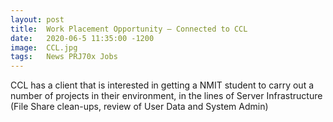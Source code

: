 ```yaml
---
layout: post
title:  Work Placement Opportunity – Connected to CCL
date:   2020-06-5 11:35:00 -1200
image:  CCL.jpg
tags:   News PRJ70x Jobs
---
```


CCL has a client that is interested in getting a NMIT student to carry out a number of projects in their environment, in the lines of Server Infrastructure (File Share clean-ups, review of User Data and System Admin)
